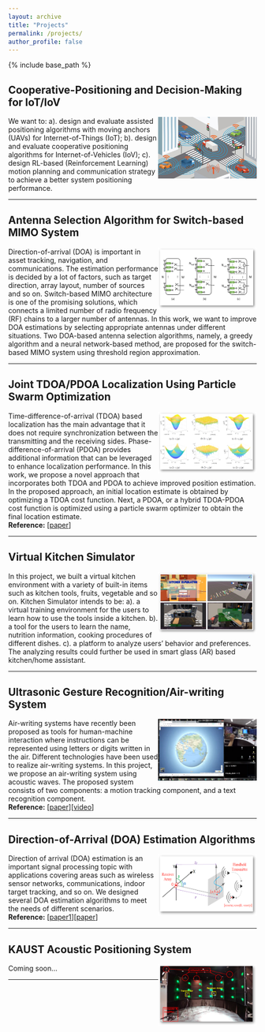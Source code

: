 ```yaml
---
layout: archive
title: "Projects"
permalink: /projects/
author_profile: false
---
```


{% include base_path %}


## Cooperative-Positioning and Decision-Making for IoT/IoV

<img align="right" width="200" height="125" src="/images/7_IOV.png">

We want to: a). design and evaluate assisted positioning algorithms with moving anchors (UAVs) for Internet-of-Things (IoT); b). design and evaluate cooperative positioning algorithms for Internet-of-Vehicles (IoV); c). design RL-based (Reinforcement Learning) motion planning and communication strategy to achieve a better system positioning performance.

---


## Antenna Selection Algorithm for Switch-based MIMO System

<img align="right" width="200" height="125" src="/images/6_MIMO.png">

Direction-of-arrival (DOA) is important in asset tracking, navigation, and communications.
The estimation performance is decided by a lot of factors, such as target direction, array layout, number of sources and so on.
Switch-based MIMO architecture is one of the promising solutions, which connects a limited number of radio frequency (RF) chains to a larger number of antennas.
In this work, we want to improve DOA estimations by selecting appropriate antennas under different situations. Two DOA-based antenna selection algorithms, namely, a greedy algorithm and a neural network-based method, are proposed for the switch-based MIMO system using threshold region approximation.

---

## Joint TDOA/PDOA Localization Using Particle Swarm Optimization

<img align="right" width="200" height="125" src="/images/5_tdoa_pdoa.png">

Time-difference-of-arrival (TDOA) based localization has the main advantage that it does not require synchronization between the transmitting and the receiving sides. Phase-difference-of-arrival (PDOA) provides additional information that can be leveraged to enhance localization performance. In this work, we propose a novel approach that incorporates both TDOA and PDOA to achieve improved position estimation. In the proposed approach, an initial location estimate is obtained by optimizing a TDOA cost function. Next, a PDOA, or a hybrid TDOA-PDOA cost function is optimized using a particle swarm optimizer to obtain the final location estimate.\
**Reference:** \[[paper](https://ieeexplore.ieee.org/stamp/stamp.jsp?arnumber=9062333)\]

---

## Virtual Kitchen Simulator

<img align="right" width="200" height="125" src="/images/4_VRKITCHEN.png">

In this project, we built a virtual kitchen environment with a variety of built-in items such as kitchen tools, fruits, vegetable and so on. Kitchen Simulator intends to be: a). a virtual training environment for the users to learn how to use the tools inside a kitchen. b). a tool for the users to learn the name, nutrition information, cooking procedures of different dishes. c). a platform to analyze users’ behavior and preferences. The analyzing results could further be used in smart glass (AR) based kitchen/home assistant.


---
## Ultrasonic Gesture Recognition/Air-writing System

<img align="right" width="200" height="125" src="/images/airwriting.png">

Air-writing systems have recently been proposed as tools for human-machine interaction where instructions can be represented using letters or digits written in the air. Different technologies have been used to realize air-writing systems. In this project, we propose an air-writing system using acoustic waves. The proposed system consists of two components: a motion tracking component, and a text recognition component.\
**Reference:** \[[paper](https://ieeexplore.ieee.org/stamp/stamp.jsp?arnumber=9082625)\]\[[video](https://www.youtube.com/watch?v=XRi2iezsG4Q)\]


---
## Direction-of-Arrival (DOA) Estimation Algorithms

<img align="right" width="200" height="125" src="/images/2_DOA.png">

Direction of arrival (DOA) estimation is an important signal processing topic with applications covering areas such as wireless sensor networks, communications, indoor target tracking, and so on. We designed several DOA estimation algorithms to meet the needs of different scenarios.\
**Reference:** \[[paper1](https://ieeexplore.ieee.org/stamp/stamp.jsp?arnumber=8646676)\]\[[paper](https://ieeexplore.ieee.org/stamp/stamp.jsp?arnumber=8902804&tag=1)\]


---


## KAUST Acoustic Positioning System

<img align="right" width="200" height="125" src="/images/1_indoor_locating.png">

Coming soon...

---



